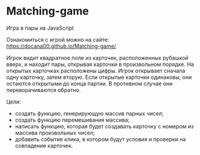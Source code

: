 # Matching-game
Игра в пары на JavaScript

Ознакомиться с игрой можно на сайте: https://docana00.github.io/Matching-game/

Игрок видит квадратное поле из карточек, расположенных рубашкой вверх, и находит пары, открывая карточки в произвольном порядке. На открытых карточках расположены цифры. Игрок открывает сначала одну карточку, затем вторую. Если открытые карточки одинаковы, они остаются открытыми до конца партии. В противном случае они переворачиваются обратно.

Цели: 
- создать функцию, генерирующую массив парных чисел;
- создать функцию перемешивания массива;
- написать функцию, которая будет создавать карточку с номером из массива произвольных чисел;
- добавить событие клика, в котором будут условия и проверки на совпадение карточек.
